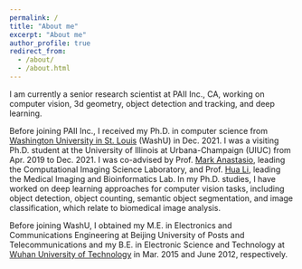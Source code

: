 ```yaml
---
permalink: /
title: "About me"
excerpt: "About me"
author_profile: true
redirect_from: 
  - /about/
  - /about.html
---
```


<!-- I am currently a senior research scientist at PAII Inc., CA, working on computer vision, 3d geometry, object detection and tracking, and deep learning.

Prior to PAII Inc., I received my Ph.D. in computer science from [Washington University in St. Louis](https://cse.wustl.edu) (WashU) in Dec. 2021. I was a visiting Ph.D. student at University of Illinois at Urbana-Champaign (UIUC) during Apr. 2019 to Dec. 2021, where I was co-advised by Dr. [Mark Anastasio](https://bioengineering.illinois.edu/people/maa), leading the Computational Imaging Science Laboratory, and Dr. [Hua Li](https://bioengineering.illinois.edu/people/huali19), leading the Medical Imaging and Bioinformatics Lab.
In my Ph.D. studies, I have worked on deep learning methods for computer vision tasks, such as object detection, object counting, semantic object segmentation, and image classification, which relate to biomedical image analysis.

Before joining WashU, I obtained my M.E. in Electronics and Communications Engineering at [Beijing University of Posts and Telecommunications](https://english.bupt.edu.cn) and B.E. in Electronic Science and Technology at [Wuhan University of Technology](http://english.whut.edu.cn) in Mar. 2015 and June 2012, respectively. -->

I am currently a senior research scientist at PAII Inc., CA, working on computer vision, 3d geometry, object detection and tracking, and deep learning.

Before joining PAII Inc., I received my Ph.D. in computer science from [Washington University in St. Louis](https://cse.wustl.edu) (WashU) in Dec. 2021. I was a visiting Ph.D. student at the University of Illinois at Urbana-Champaign (UIUC) from Apr. 2019 to Dec. 2021. I was co-advised by Prof. [Mark Anastasio](https://bioengineering.illinois.edu/people/maa), leading the Computational Imaging Science Laboratory, and Prof. [Hua Li](https://bioengineering.illinois.edu/people/huali19), leading the Medical Imaging and Bioinformatics Lab. In my Ph.D. studies, I have worked on deep learning approaches for computer vision tasks, including object detection, object counting, semantic object segmentation, and image classification, which relate to biomedical image analysis.

Before joining WashU, I obtained my M.E. in Electronics and Communications Engineering at Beijing University of Posts and Telecommunications and my B.E. in Electronic Science and Technology at [Wuhan University of Technology](http://english.whut.edu.cn) in Mar. 2015 and June 2012, respectively.